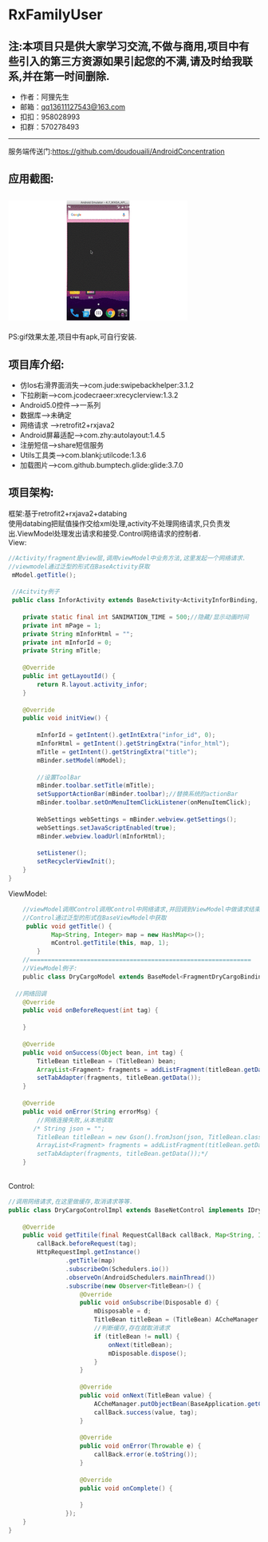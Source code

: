 RxFamilyUser
===
注:本项目只是供大家学习交流,不做与商用,项目中有些引入的第三方资源如果引起您的不满,请及时给我联系,并在第一时间删除.
-----
* 作者：阿狸先生
* 邮箱：qq13611127543@163.com
* 扣扣：958028993
* 扣群：570278493
----
服务端传送门:https://github.com/doudouaili/AndroidConcentration<br>

应用截图:
-------
![显示错误](https://github.com/doudouaili/RxFamilyUser/raw/master/gif/rxfamily.gif)<br>
-------
PS:gif效果太差,项目中有apk,可自行安装.

项目库介绍:
-------
  * 仿Ios右滑界面消失-->com.jude:swipebackhelper:3.1.2<br>
  * 下拉刷新-->com.jcodecraeer:xrecyclerview:1.3.2<br>
  * Android5.0控件-->一系列<br>
  * 数据库-->未确定<br>
  * 网络请求 -->retrofit2+rxjava2<br>
  * Android屏幕适配-->com.zhy:autolayout:1.4.5<br>
  * 注册短信-->share短信服务<br>
  * Utils工具类-->com.blankj:utilcode:1.3.6<br>
  * 加载图片-->com.github.bumptech.glide:glide:3.7.0<br>
      

项目架构:
-------
框架:基于retrofit2+rxjava2+databing<br>
使用databing把赋值操作交给xml处理,activity不处理网络请求,只负责发出.ViewModel处理发出请求和接受.Control网络请求的控制者.<br>
View:<br>
```java
//Activity/fragment是view层,调用viewModel中业务方法,这里发起一个网络请求.
//viewmodel通过泛型的形式在BaseActivity获取
 mModel.getTitle();
 
 //Acitvity例子
 public class InforActivity extends BaseActivity<ActivityInforBinding, InforModel> implements View.OnClickListener {

    private static final int SANIMATION_TIME = 500;//隐藏/显示动画时间
    private int mPage = 1;
    private String mInforHtml = "";
    private int mInforId = 0;
    private String mTitle;

    @Override
    public int getLayoutId() {
        return R.layout.activity_infor;
    }

    @Override
    public void initView() {

        mInforId = getIntent().getIntExtra("infor_id", 0);
        mInforHtml = getIntent().getStringExtra("infor_html");
        mTitle = getIntent().getStringExtra("title");
        mBinder.setModel(mModel);

        //设置ToolBar
        mBinder.toolbar.setTitle(mTitle);
        setSupportActionBar(mBinder.toolbar);//替换系统的actionBar
        mBinder.toolbar.setOnMenuItemClickListener(onMenuItemClick);

        WebSettings webSettings = mBinder.webview.getSettings();
        webSettings.setJavaScriptEnabled(true);
        mBinder.webview.loadUrl(mInforHtml);

        setListener();
        setRecyclerViewInit();
    }
}
```
ViewModel:<br>
```java
    //viewModel调用Control调用Control中网络请求,并回调到ViewModel中做请求结束的操作.
    //Control通过泛型的形式在BaseViewModel中获取
     public void getTitle() {
            Map<String, Integer> map = new HashMap<>();
            mControl.getTitile(this, map, 1);
        }
    //==============================================================
    //ViewModel例子:
    public class DryCargoModel extends BaseModel<FragmentDryCargoBinding, DryCargoControlImpl> {
  
  //网络回调
    @Override
    public void onBeforeRequest(int tag) {

    }

    @Override
    public void onSuccess(Object bean, int tag) {
        TitleBean titleBean = (TitleBean) bean;
        ArrayList<Fragment> fragments = addListFragment(titleBean.getData().size());
        setTabAdapter(fragments, titleBean.getData());
    }

    @Override
    public void onError(String errorMsg) {
        //网络连接失败,从本地读取
       /* String json = "";
        TitleBean titleBean = new Gson().fromJson(json, TitleBean.class);
        ArrayList<Fragment> fragments = addListFragment(titleBean.getData().size());
        setTabAdapter(fragments, titleBean.getData());*/
    }
    
```
Control:<br>
```java
//调用网络请求,在这里做缓存,取消请求等等.
public class DryCargoControlImpl extends BaseNetControl implements IDryCargoControl {

    @Override
    public void getTitile(final RequestCallBack callBack, Map<String, Integer> map, final int tag) {
        callBack.beforeRequest(tag);
        HttpRequestImpl.getInstance()
                .getTitle(map)
                .subscribeOn(Schedulers.io())
                .observeOn(AndroidSchedulers.mainThread())
                .subscribe(new Observer<TitleBean>() {
                    @Override
                    public void onSubscribe(Disposable d) {
                        mDisposable = d;
                        TitleBean titleBean = (TitleBean) ACcheManager.getObjectBean(BaseApplication.getContext(), ConstantUtil.STITLE_KEY);
                        //判断缓存,存在就取消请求
                        if (titleBean != null) {
                            onNext(titleBean);
                            mDisposable.dispose();
                        }
                    }

                    @Override
                    public void onNext(TitleBean value) {
                        ACcheManager.putObjectBean(BaseApplication.getContext(), ConstantUtil.STITLE_KEY, value, ACache.TIME_DAY);
                        callBack.success(value, tag);
                    }

                    @Override
                    public void onError(Throwable e) {
                        callBack.error(e.toString());
                    }

                    @Override
                    public void onComplete() {

                    }
                });
    }
}
```


